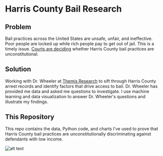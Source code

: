 # Harris County Bail Research

## Problem  
Bail practices across the United States are unsafe, unfair, and ineffective.  Poor people are locked up while rich people pay to get out of jail. This is a timely issue.  [Courts are deciding](http://www.texasmonthly.com/the-daily-post/harris-county-case-end-cash-bail-know/ "Article") whether Harris County bail practices are unconstitutional. 

## Solution  
Working with Dr. Wheeler at [Themis Research](http://themisresearch.org/ "Themis Research") to sift through Harris County arrest records and identify factors that drive access to bail.  Dr. Wheeler has provided me data and asked me questions to investigate.  I use machine learning and data visualization to answer Dr. Wheeler's questions and illustrate my findings.

## This Repository  
This repo contains the data, Python code, and charts I've used to prove that Harris County bail practices are unconstitutionally discriminating against defendants with low income.  

![alt text](http://www.pretrial.org/the-problem/#.WURHrKy3kXA.link "Chart")

